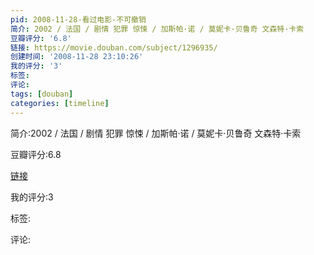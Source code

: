 ```yaml
---
pid: 2008-11-28-看过电影-不可撤销
简介: 2002 / 法国 / 剧情 犯罪 惊悚 / 加斯帕·诺 / 莫妮卡·贝鲁奇 文森特·卡索
豆瓣评分: '6.8'
链接: https://movie.douban.com/subject/1296935/
创建时间: '2008-11-28 23:10:26'
我的评分: '3'
标签:
评论:
tags: [douban]
categories: [timeline]
---
```

简介:2002 / 法国 / 剧情 犯罪 惊悚 / 加斯帕·诺 / 莫妮卡·贝鲁奇 文森特·卡索

豆瓣评分:6.8

[链接](https://movie.douban.com/subject/1296935/)

我的评分:3

标签:

评论:

